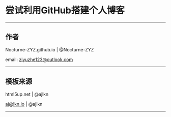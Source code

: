 # 尝试利用GitHub搭建个人博客

------



## 作者

Nocturne-ZYZ.github.io | @Nocturne-ZYZ

email: ziyuzhe123@outlook.com

------



## 模板来源

html5up.net | @ajlkn

aj@lkn.io | @ajlkn

------


